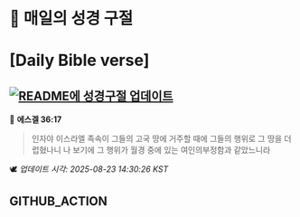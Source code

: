 # 🙏 매일의 성경 구절
# [Daily Bible verse]
## [![README에 성경구절 업데이트](https://github.com/DONGSUKA/first_test/actions/workflows/update-readme-bible.yml/badge.svg)](https://github.com/DONGSUKA/first_test/actions/workflows/update-readme-bible.yml)
<!-- START_BIBLE_VERSE -->
📖 **에스겔 36:17**
> 인자야 이스라엘 족속이 그들의 고국 땅에 거주할 때에 그들의 행위로 그 땅을 더럽혔나니 나 보기에 그 행위가 월경 중에 있는 여인의부정함과 같았느니라

🕊️ _업데이트 시각: 2025-08-23 14:30:26 KST_
  <!-- END_BIBLE_VERSE -->
## GITHUB_ACTION
